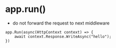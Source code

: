 # app.run()

- do not forward the request to next middleware

```
app.Run(async(HttpContext context) => {
    await context.Response.WriteAsync("hello");
})
```
